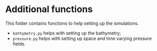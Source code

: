# Additional functions

This folder contains functions to help setting up the simulations.
* `bathymetry.py` helps with setting up the bathymetry;
* `pressure.py` helps with setting up space and time varying pressure fields.
